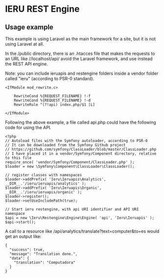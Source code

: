 IERU REST Engine
================

Usage example
-------------
This example is using Laravel as the main framework for a site, but it is not using Laravel at all.

In the /public directory, there is an .htacces file that makes the requests to an URL like //localhost/api/ avoid the Laravel framework, and use instead the REST API engine.

Note: you can include ieruapis and restengine folders inside a vendor folder called "ieru" (according to PSR-0 standard).

```
<IfModule mod_rewrite.c>
    
	RewriteCond %{REQUEST_FILENAME} !-f
	RewriteCond %{REQUEST_FILENAME} !-d
	RewriteRule ^(?!api) index.php/$1 [L]
    
</IfModule>
```
Following the above example, a file called api.php could have the following code for using the API.
```
<?php
// Autoload files with the Symfony autoloader, according to PSR-0
// It can be downloaded from the Symfony Github project
// https://github.com/symfony/ClassLoader/blob/master/ClassLoader.php
// I have placed it in a vendor/Symfony/Component directory, relative to this file
require_once( 'vendor/Symfony/Component/ClassLoader.php' );
$loader = new \Symfony\Component\ClassLoader\ClassLoader();

// register classes with namespaces
$loader->addPrefix( 'Ieru\Ieruapis\Analytics', __DIR__.'/ieru/ieruapis/analytics' );
$loader->addPrefix( 'Ieru\Ieruapis\Organic',   __DIR__.'/ieru/ieruapis/organic' );
$loader->register();
$loader->setUseIncludePath(true);

// Start ieru restengine, with api URI identifier and API URI namespace
$api = new \Ieru\Restengine\Engine\Engine( 'api', 'Ieru\Ieruapis' );
$api->start();
```
A call to a resource like /api/analytics/translate?text=computer&to=es would get an output like:
```
{
  "success": true,
  "message": "Translation done.",
  "data": {
    "translation": "Computadora"
  }
}
```